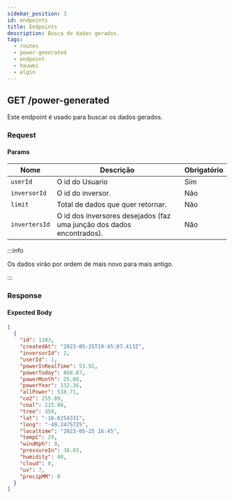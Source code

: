 ```yaml
---
sidebar_position: 3
id: endpoints
title: Endpoints
description: Busca de dados gerados.
tags:
  - routes
  - power-generated
  - endpoint
  - hauwei
  - elgin
---
```


## GET /power-generated

Este endpoint é usado para buscar os dados gerados.

### Request

#### Params

| Nome          | Descrição                                                             | Obrigatório |
| ------------- | --------------------------------------------------------------------- | ----------- |
| `userId`      | O id do Usuario                                                       | Sim         |
| `inversorId`  | O id do inversor.                                                     | Não         |
| `limit`       | Total de dados que quer retornar.                                     | Não         |
| `invertersId` | O id dos inversores desejados (faz uma junção dos dados encontrados). | Não         |

:::info

Os dados virão por ordem de mais novo para mais antigo.

:::

### Response

#### Expected Body

```json
[
  {
    "id": 1103,
    "createdAt": "2023-05-25T19:45:07.413Z",
    "inversorId": 2,
    "userId": 1,
    "powerInRealTime": 53.92,
    "powerToday": 868.87,
    "powerMonth": 25.08,
    "powerYear": 132.36,
    "allPower": 538.71,
    "co2": 255.89,
    "coal": 215.48,
    "tree": 350,
    "lat": "-16.6254331",
    "long": "-49.2475725",
    "localtime": "2023-05-25 16:45",
    "tempC": 29,
    "windKph": 9,
    "pressureIn": 30.03,
    "humidity": 40,
    "cloud": 0,
    "uv": 7,
    "precipMM": 0
  }
]
```
